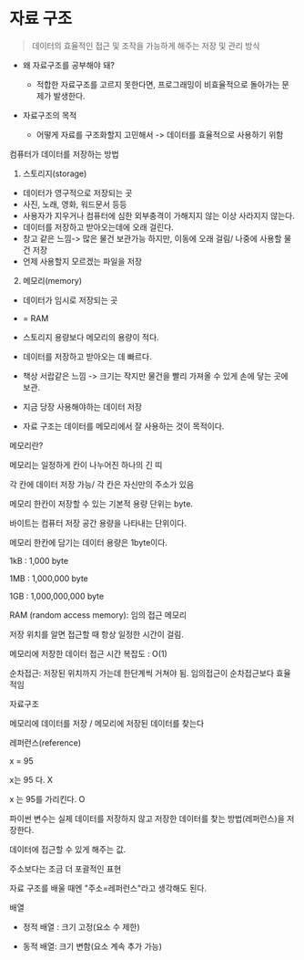 # 자료 구조

> 데이터의 효율적인 접근 및 조작을 가능하게 해주는 저장 및 관리 방식



* 왜 자료구조를 공부해야 돼?
  * 적합한 자료구조를 고르지 못한다면, 프로그래밍이 비효율적으로 돌아가는 문제가 발생한다.

* 자료구조의 목적
  * 어떻게 자료를 구조화할지 고민해서 -> 데이터를 효율적으로 사용하기 위함



컴퓨터가 데이터를 저장하는 방법

1) 스토리지(storage) 

* 데이터가 영구적으로 저장되는 곳
* 사진, 노래, 영화, 워드문서 등등
* 사용자가 지우거나 컴퓨터에 심한 외부충격이 가해지지 않는 이상 사라지지 않는다.
* 데이터를 저장하고 받아오는데에 오래 걸린다.
* 창고 같은 느낌-> 많은 물건 보관가능 하지만, 이동에 오래 걸림/ 나중에 사용할 물건 저장
* 언제 사용할지 모르겠는 파일을 저장



2) 메모리(memory)

* 데이터가 임시로 저장되는 곳
* = RAM
* 스토리지 용량보다 메모리의 용량이 적다.
* 데이터를 저장하고 받아오는 데 빠르다.
* 책상 서랍같은 느낌 -> 크기는 작지만 물건을 빨리 가져올 수 있게 손에 닿는 곳에 보관.
* 지금 당장 사용해야하는 데이터 저장



* 자료 구조는 데이터를 메모리에서 잘 사용하는 것이 목적이다.



메모리란?

메모리는 일정하게 칸이 나누어진 하나의 긴 띠

각 칸에 데이터 저장 가능/ 각 칸은 자신만의 주소가 있음

메모리 한칸이 저장할 수 있는 기본적 용량 단위는 byte.

바이트는 컴퓨터 저장 공간 용량을 나타내는 단위이다.

메모리 한칸에 담기는 데이터 용량은 1byte이다.

1kB : 1,000 byte

1MB : 1,000,000 byte 

1GB : 1,000,000,000 byte





RAM (random access memory): 임의 접근 메모리

저장 위치를 알면 접근할 때 항상 일정한 시간이 걸림.

메모리에 저장한 데이터 접근 시간 복잡도 : O(1)



순차접근: 저장된 위치까지 가는데 한단계씩 거쳐야 됨. 임의접근이 순차접근보다 효율적임



자료구조

메모리에 데이터를 저장 / 메모리에 저장된 데이터를 찾는다



레퍼런스(reference)

x = 95

x는 95 다. X

x 는 95를 가리킨다. O

파이썬 변수는 실제 데이터를 저장하지 않고 저장한 데이터를 찾는 방법(레퍼런스)을 저장한다.

데이터에 접근할 수 있게 해주는 값.

주소보다는 조금 더 포괄적인 표현

자료 구조를 배울 때엔 "주소=레퍼런스"라고 생각해도 된다.





배열

* 정적 배열 : 크기 고정(요소 수 제한)

* 동적 배열: 크기 변함(요소 계속 추가 가능)



